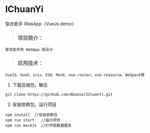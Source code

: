 # IChuanYi
穿衣助手 WebApp（VueJs demo）

> ### 项目简介： 
    穿衣助手的 WebApp 版设计
> ### 应用技术： 
    VueJS、VueX、scss、ES6、Mock、vue-router、vue-resource、Webpack等 

1. 下载压缩包，解压
```
git clone https://github.com/Abunuo/IChuanYi.git
```
2. 安装依赖包，运行项目
```
npm install  //安装依赖包
npm run start   //运行项目
npm run mockJs  //打开假数据服务
```
